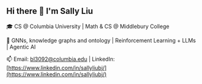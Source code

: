 ## Hi there 👋 I'm Sally Liu

<!--
**Sallyliubj/Sallyliubj** is a ✨ _special_ ✨ repository because its `README.md` (this file) appears on your GitHub profile.

Here are some ideas to get you started:

- 🔭 I’m currently working on ...
- 🌱 I’m currently learning ...
- 👯 I’m looking to collaborate on ...
- 🤔 I’m looking for help with ...
- 💬 Ask me about ...
- 📫 How to reach me: ...
- 😄 Pronouns: ...
- ⚡ Fun fact: ...
-->

🎓 CS @ Columbia University | Math & CS @ Middlebury College 

🧐 GNNs, knowledge graphs and ontology | Reinforcement Learning + LLMs | Agentic AI

📫 Email: bl3092@columbia.edu | LinkedIn: [https://www.linkedin.com/in/sallyliubj/](https://www.linkedin.com/in/sallyliubj/)
